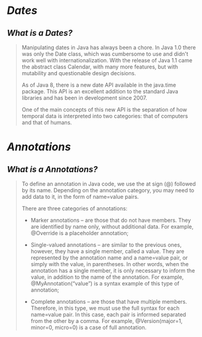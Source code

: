 # _Dates_

## _What is a Dates?_

> Manipulating dates in Java has always been a chore. In Java 1.0 there was only the Date class, which was cumbersome to use and didn't work well with internationalization. With the release of Java 1.1 came the abstract class Calendar, with many more features, but with mutability and questionable design decisions.
>
> As of Java 8, there is a new date API available in the java.time package. This API is an excellent addition to the standard Java libraries and has been in development since 2007.
>
> One of the main concepts of this new API is the separation of how temporal data is interpreted into two categories: that of computers and that of humans.

# _Annotations_

## _What is a Annotations?_

> To define an annotation in Java code, we use the at sign (@) followed by its name. Depending on the annotation category, you may need to add data to it, in the form of name=value pairs.
>
> There are three categories of annotations:
>
> - Marker annotations – are those that do not have members. They are identified by name only, without additional data. For example, @Override is a placeholder annotation;
>
> - Single-valued annotations – are similar to the previous ones, however, they have a single member, called a value. They are represented by the annotation name and a name=value pair, or simply with the value, in parentheses. In other words, when the annotation has a single member, it is only necessary to inform the value, in addition to the name of the annotation. For example, @MyAnnotation(“value”) is a syntax example of this type of annotation;
>
> - Complete annotations – are those that have multiple members. Therefore, in this type, we must use the full syntax for each name=value pair. In this case, each pair is informed separated from the other by a comma. For example, @Version(major=1, minor=0, micro=0) is a case of full annotation.
